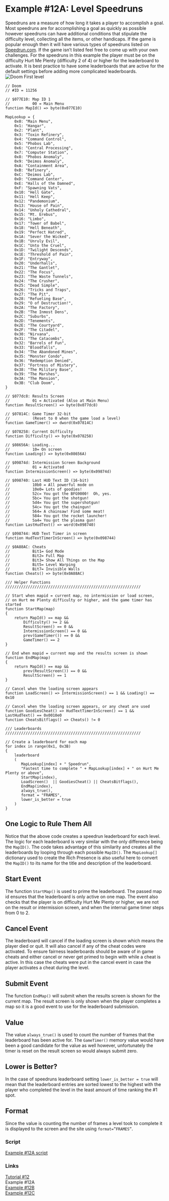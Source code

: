 # Example #12A: Level Speedruns
Speedruns are a measure of how long it takes a player to accomplish a goal.  Most speedruns are for accomplishing a goal as quickly as possible however speedruns can have additional conditions that stipulate the difficulty level, collecting all the items, or other handicaps.  If the game is popular enough then it will have various types of speedruns listed on [Speedrun.com](https://www.speedrun.com/).  If the game isn’t listed feel free to come up with your own challenges. For the speedruns in this example the player must be on the difficulty Hurt Me Plenty (difficulty 2 of 4) or higher for the leaderboard to activate.  It is best practice to have some leaderboards that are active for the default settings before adding more complicated leaderboards.<br>
![Doom First level](Doom_Level_1.png)<br>
 
```
// Doom
// #ID = 11256

// $077E10: Map ID 1
//          00 = Main Menu
function MapId() => byte(0x077E10)

MapLookup = {
    0x0: "Main Menu",
    0x1: "Hangar",
    0x2: "Plant",
    0x3: "Toxin Refinery",
    0x4: "Command Control",
    0x5: "Phobos Lab",
    0x6: "Central Processing",
    0x7: "Computer Station",
    0x8: "Phobos Anomaly",
    0x9: "Deimos Anomaly",
    0xA: "Containment Area",
    0xB: "Refinery",
    0xC: "Deimos Lab",
    0xD: "Command Center",
    0xE: "Halls of the Damned",
    0xF: "Spawning Vats",
    0x10: "Hell Gate",
    0x11: "Hell Keep",
    0x12: "Pandemonium",
    0x13: "House of Pain",
    0x14: "Unholy Cathedral",
    0x15: "Mt. Erebus",
    0x16: "Limbo",
    0x17: "Tower of Babel",
    0x18: "Hell Beneath",
    0x19: "Perfect Hatred",
    0x1A: "Sever the Wicked",
    0x1B: "Unruly Evil",
    0x1C: "Unto the Cruel",
    0x1D: "Twilight Descends",
    0x1E: "Threshold of Pain",
    0x1F: "Entryway",
    0x20: "Underhalls",
    0x21: "The Gantlet",
    0x22: "The Focus",
    0x23: "The Waste Tunnels",
    0x24: "The Crusher",
    0x25: "Dead Simple",
    0x26: "Tricks and Traps",
    0x27: "The Pit",
    0x28: "Refueling Base",
    0x29: "O of Destruction!",
    0x2A: "The Factory",
    0x2B: "The Inmost Dens",
    0x2C: "Suburbs",
    0x2D: "Tenements",
    0x2E: "The Courtyard",
    0x2F: "The Citadel",
    0x30: "Nirvana",
    0x31: "The Catacombs",
    0x32: "Barrels of Fun",
    0x33: "Bloodfalls",
    0x34: "The Abandoned Mines",
    0x35: "Monster Condo",
    0x36: "Redemption Denied",
    0x37: "Fortress of Mistery",
    0x38: "The Military Base",
    0x39: "The Marshes",
    0x3A: "The Mansion",
    0x3B: "Club Doom",
}

// $077dc8: Results Screen
//          01 = Activated (Also at Main Menu)
function ResultScreen() => byte(0x077dc8)

// $07814C: Game Timer 32-bit
//          (Reset to 0 when the game load a level)
function GameTimer() => dword(0x07814C)

// $078258: Current Difficulty
function Difficulty() => byte(0x078258)

// $08656A: Loading...
//          10= On screen
function Loading() => byte(0x08656A)

// $09874d: Intermission Screen Background
//          01 = Activated
function IntermissionScreen() => byte(0x09874d)

// $098740: Last HUD Text ID (16-bit)
//          10b0 = All powerful mode on
//          10e0= Lots of goodies!
//          52c= You got the BFG9000!  Oh, yes.
//          5bc= You got the shotgun!
//          5d4= You got the supershotgun!
//          54c= You got the chaingun!
//          564= A chainsaw! Find some meat!
//          584= You got the rocket launcher!
//          5a4= You got the plasma gun!
function LastHudText() => word(0x098740)

// $098744: HUD Text Timer in screen
function HudTextTimerInScreen() => byte(0x098744)

// $0A88AC: Cheats
//          Bit1= God Mode
//          Bit2= Full Map
//          Bit3= Show All Things on the Map
//          Bit5= Level Warping
//          Bit7= Invisible Walls
function Cheats() => byte(0x0A88AC)

/// Helper Functions ////////////////////////////////////////////////////////////

// Start when mapid = current map, no intermission or load screen, 
// on Hurt me Plenty difficulty or higher, and the game timer has started
function StartMap(map)
{
    return MapId() == map &&
        Difficulty() >= 2 &&
        ResultScreen() == 0 &&
        IntermissionScreen() == 0 &&
        prev(GameTimer()) == 0 && 
        GameTimer() == 2
}

// End when mapid = current map and the results screen is shown
function EndMap(map)
{
    return MapId() == map &&
        prev(ResultScreen()) == 0 && 
        ResultScreen() == 1
}

// Cancel when the loading screen appears
function LoadScreen() => IntermissionScreen() == 1 && Loading() == 0x10

// Cancel when the loading screen appears, or any cheat are used
function GoodiesCheat() => HudTextTimerInScreen() == 1 && LastHudText() == 0x0010e0
function CheatsBitflags() => Cheats() != 0

/// Leaderboards ////////////////////////////////////////////////////////////

// Create a leaderboard for each map
for index in range(0x1, 0x3B)
{    
    leaderboard
    (
       MapLookup[index] + " Speedrun",
       "Fastest time to complete " + MapLookup[index] + " on Hurt Me Plenty or above",
       StartMap(index),
       LoadScreen()  || GoodiesCheat() || CheatsBitflags(),
       EndMap(index),
       always_true(),
       format = "FRAMES",
       lower_is_better = true
    )
}
```
## One Logic to Rule Them All

Notice that the above code creates a speedrun leaderboard for each level.  The logic for each leaderboard is very similar with the only difference being the ```MapID()```.  The code takes advantage of this similarity and creates all the leaderboards by looping through each possible ```MapID()```.  The ```MapLookup[]``` dictionary used to create the Rich Presence is also useful here to convert the ```MapID()``` to its name for the title and description of the leaderboard.  

## Start Event
The function ```StartMap()``` is used to prime the leaderboard.  The passed map id ensures that the leaderboard is only active on one map.  The event also checks that the player is on difficulty Hurt Me Plenty or higher, we are not on the result or intermission screen, and when the internal game timer steps from 0 to 2.
## Cancel Event
The leaderboard will cancel if the loading screen is shown which means the player died or quit.  It will also cancel if any of the cheat codes were activated.  To ensure fairness leaderboards should be aware of in game cheats and either cancel or never get primed to begin with while a cheat is active.  In this case the cheats were put in the cancel event in case the player activates a cheat during the level.
## Submit Event
The function ```EndMap()``` will submit when the results screen is shown for the current map.  The result screen is only shown when the player completes a map so it is a good event to use for the leaderboard submission.
## Value 
The value ```always_true()``` is used to count the number of frames that the leaderboard has been active for.  The ```GameTimer()``` memory value would have been a good candidate for the value as well however, unfortunately the timer is reset on the result screen so would always submit zero.
## Lower is Better?
In the case of speedruns leaderboard setting ```lower_is_better = true``` will mean that the leaderboard entries are sorted lowest to the highest with the player who completed the level in the least amount of time ranking the #1 spot.
## Format
Since the value is counting the number of frames a level took to complete it is displayed to the screen and the site using ```format=”FRAMES”```.
### Script
[Example #12A script](Example_12A.rascript) <br>
### Links
[Tutorial #12](readme.md) <br>
Example #12A<br>
[Example #12B](Example_12B.md) <br>
[Example #12C](Example_12C.md) <br>